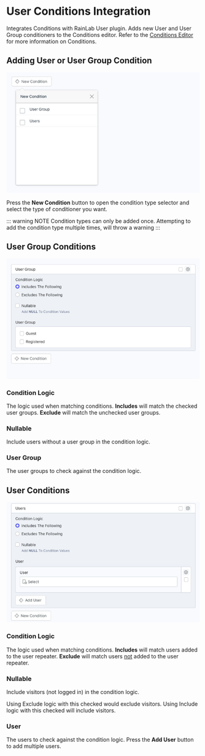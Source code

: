 # User Conditions Integration

Integrates Conditions with RainLab User plugin. Adds new User and User Group conditioners to the Conditions editor.  Refer to the [Conditions Editor](/conditions/usage/editor.html) for more information on Conditions.

## Adding User or User Group Condition

![Group](./images/group.jpg)

Press the **New Condition** button to open the condition type selector and select the type of conditioner you want.

::: warning NOTE
Condition types can only be added once.  Attempting to add the condition type multiple times, will throw a warning
:::

## User Group Conditions

![User Group](./images/user-group.jpg)

### Condition Logic
The logic used when matching conditions.  **Includes** will match the checked user groups.  **Exclude** will match the unchecked user groups.

### Nullable
Include users without a user group in the condition logic.

### User Group
The user groups to check against the condition logic.

## User Conditions

![User](./images/user.jpg)

### Condition Logic
The logic used when matching conditions.  **Includes** will match users added to the user repeater.  **Exclude** will match users <ins>not</ins> added to the user repeater.

### Nullable
Include visitors (not logged in) in the condition logic.

Using Exclude logic with this checked would exclude visitors.  Using Include logic with this checked will include visitors.

### User
The users to check against the condition logic.  Press the **Add User** button to add multiple users.
